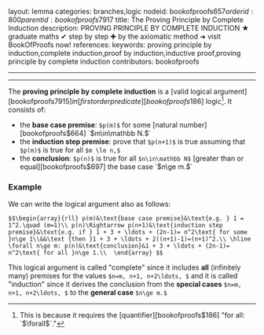 layout: lemma
categories: branches,logic
nodeid: bookofproofs$657
orderid: 800
parentid: bookofproofs$7917
title: The Proving Principle by Complete Induction
description: PROVING PRINCIPLE BY COMPLETE INDUCTION ★ graduate maths ✔ step by step ✚ by the axiomatic method ➜ visit BookOfProofs now!
references: 
keywords: proving principle by induction,complete induction,proof by induction,inductive proof,proving principle by complete induction
contributors: bookofproofs

---


---

The **proving principle by complete induction** is a [valid logical argument][bookofproofs$7915] in [first order predicate][bookofproofs$186] logic[^1]. It consists of:

* the **base case premise**: `$p(m)$` for some [natural number][bookofproofs$664] `$m\in\mathbb N.$`
* the **induction step premise**:  prove that `$p(n+1)$` is true assuming that `$p(m)$` is true for all `$m \le n,$`
* the **conclusion**: `$p(n)$` is true for all `$n\in\mathbb N$` [greater than or equal][bookofproofs$697] the base case `$n\ge m.$` 

### Example

We can write the logical argument also as follows:

 `$$\begin{array}{rll}
p(m)&\text{base case premise}&\text{e.g. } 1 = 1^2.\quad (m=1)\\
p(n)\Rightarrow p(n+1)&\text{induction step premise}&\text{e.g. if } 1 + 3 + \ldots + (2n-1)= n^2\text{ for some }n\ge 1\\&&\text {then }1 + 3 + \ldots + 2((n+1)-1)=(n+1)^2.\\
\hline
\forall n\ge m: p(n)&\text{conclusion}&1 + 3 + \ldots + (2n-1)= n^2\text{ for all }n\ge 1.\\ 
\end{array} $$`

This logical argument is called "complete" since it includes __all__ (infinitely many) premises for the values `$n=m, n+1, n+2\ldots, $` and it is called "induction" since it derives the conclusion from the __special cases__ `$n=m, n+1, n+2\ldots, $` to the __general case__ `$n\ge m.$`


[^1]: This is because it requires the [quantifier][bookofproofs$186] "for all: `$\forall$`."
